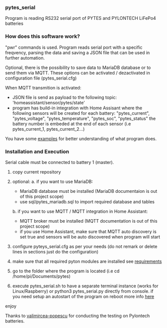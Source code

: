 ### pytes_serial
 Program is reading RS232 serial port of PYTES and PYLONTECH LiFePo4 batteries
 
### How does this software work?
 "pwr" commands is used.
Program reads serial port with a specific freqvency, parsing the data and saving a JSON file that can be used in further automation. 

Optional, there is the possibility to save data to MariaDB database or to send them via MQTT.
These options can be activated / dezactivated in configuration file (pytes_serial.cfg)

When MQTT transmition is activated:
- JSON file is send as payload to the following topic: 'homeassistant/sensor/pytes/state'
- program has build-in integration with Home Assisant where the following sensors will be created for each battery:
  "pytes_current", "pytes_voltage", "pytes_temperature", "pytes_soc", "pytes_status"
   the battery number is embeded at the end of each sensor (i.e pytes_current_1, pytes_current_2...) 

You have some [examples](/examples) for better understanding of what program does.

### Installation and Execution
Serial cable must be connected to battery 1 (master).
1. copy current repository 
2. optional:
   a. if you want to use MariaDB:
      - MariaDB database must be installed (MariaDB documentaion is out of this project scope)
      - use sql/pytes_mariadb.sql to import required database and tables
      
   b. if you want to use MQTT / MQTT integration in Home Assistant:
    - MQTT broker must be installed (MQTT documentation is out of this project scope)
    - if you use Home Assistant, make sure that MQTT auto discovery is set true and sensors will be auto discovered when program will start

3. configure pyteys_serial.cfg as per your needs (do not remark or delete lines in sections just do the configuration)
4. make sure that all required pyton modules are installed see [requirements](/REQUIREMENTS.md)
5. go to the folder where the program is located (i.e cd /home/pi/Documents/pytes)
6. execute pytes_serial.sh to have a separate terminal instance (works for Linux/Raspberry) or python3 pytes_serial.py directly from console.
   if you need setup an autostart of the program on reboot more info [here](/example/setup_autostart) 

enjoy

Thanks to [valimircea-popescu](https://github.com/valimircea-popescu) for conducting the testing on Pylontech batteries.
